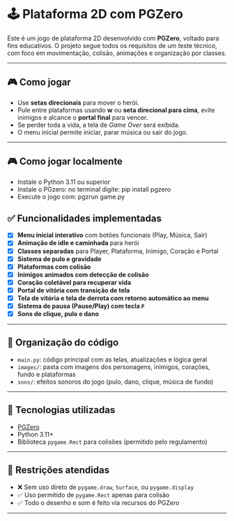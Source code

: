 
# 🕹️ Plataforma 2D com PGZero

Este é um jogo de plataforma 2D desenvolvido com **PGZero**, voltado para fins educativos. O projeto segue todos os requisitos de um teste técnico, com foco em movimentação, colisão, animações e organização por classes.

---

## 🎮 Como jogar

- Use **setas direcionais** para mover o herói.
- Pule entre plataformas usando **w** ou **seta direcional para cima**, evite inimigos e alcance o **portal final** para vencer.
- Se perder toda a vida, a tela de *Game Over* será exibida.
- O menu inicial permite iniciar, parar música ou sair do jogo.

---

## 🎮 Como jogar localmente

- Instale o Python 3.11 ou superior
- Instale o PGzero: no terminal digite: pip install pgzero
- Execute o jogo com: pgzrun game.py

## ✅ Funcionalidades implementadas

- [x] **Menu inicial interativo** com botões funcionais (Play, Música, Sair)
- [x] **Animação de idle e caminhada** para herói
- [x] **Classes separadas** para Player, Plataforma, Inimigo, Coração e Portal
- [x] **Sistema de pulo e gravidade**
- [x] **Plataformas com colisão**
- [x] **Inimigos animados com detecção de colisão**
- [x] **Coração coletável para recuperar vida**
- [x] **Portal de vitória com transição de tela**
- [x] **Tela de vitória e tela de derrota com retorno automático ao menu**
- [x] **Sistema de pausa (Pause/Play) com tecla `P`**
- [x] **Sons de clique, pulo e dano**

---

## 📁 Organização do código

- `main.py`: código principal com as telas, atualizações e lógica geral
- `images/`: pasta com imagens dos personagens, inimigos, corações, fundo e plataformas
- `sons/`: efeitos sonoros do jogo (pulo, dano, clique, música de fundo)

---

## 🧰 Tecnologias utilizadas

- [PGZero](https://pygame-zero.readthedocs.io/en/stable/)
- Python 3.11+
- Biblioteca `pygame.Rect` para colisões (permitido pelo regulamento)

---

## 🚫 Restrições atendidas

- ❌ Sem uso direto de `pygame.draw`, `Surface`, ou `pygame.display`
- ✅ Uso permitido de `pygame.Rect` apenas para colisão
- ✅ Todo o desenho e som é feito via recursos do PGZero

---
